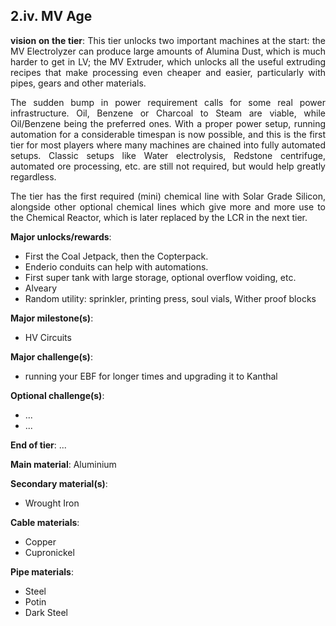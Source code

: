 ## 2.iv. MV Age
<div align="justify">

**vision on the tier**:
This tier unlocks two important machines at the start: the MV Electrolyzer can produce large amounts of Alumina Dust, which is much harder to get in LV; the MV Extruder, which unlocks all the useful extruding recipes that make processing even cheaper and easier, particularly with pipes, gears and other materials. 

The sudden bump in power requirement calls for some real power infrastructure. Oil, Benzene or Charcoal to Steam are viable, while Oil/Benzene being the preferred ones. With a proper power setup, running automation for a considerable timespan is now possible, and this is the first tier for most players where many machines are chained into fully automated setups. Classic setups like Water electrolysis, Redstone centrifuge, automated ore processing, etc. are still not required, but would help greatly regardless.

The tier has the first required (mini) chemical line with Solar Grade Silicon, alongside other optional chemical lines which give more and more use to the Chemical Reactor, which is later replaced by the LCR in the next tier.


**Major unlocks/rewards**:
- First the Coal Jetpack, then the Copterpack.
- Enderio conduits can help with automations.
- First super tank with large storage, optional overflow voiding, etc.
- Alveary
- Random utility: sprinkler, printing press, soul vials, Wither proof blocks

**Major milestone(s)**:
- HV Circuits

**Major challenge(s)**:
- running your EBF for longer times and upgrading it to Kanthal

**Optional challenge(s)**:
- ...
- ...

**End of tier**: ...

**Main material**: Aluminium

**Secondary material(s)**:
- Wrought Iron

**Cable materials**:
- Copper 
- Cupronickel

**Pipe materials**:
- Steel 
- Potin 
- Dark Steel

</div>